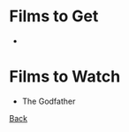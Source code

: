 # Films to Get

- 

# Films to Watch

- The Godfather

[Back](https://github.com/TerryLansdown/lists/blob/master/2022/general-gift-ideas.md)